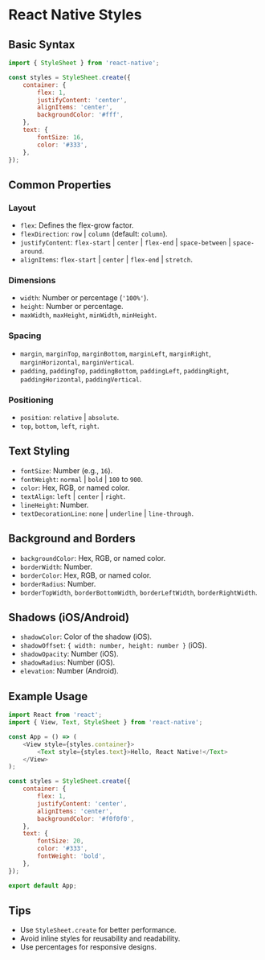 # React Native Styles

## Basic Syntax
```javascript
import { StyleSheet } from 'react-native';

const styles = StyleSheet.create({
    container: {
        flex: 1,
        justifyContent: 'center',
        alignItems: 'center',
        backgroundColor: '#fff',
    },
    text: {
        fontSize: 16,
        color: '#333',
    },
});
```

## Common Properties

### Layout
- `flex`: Defines the flex-grow factor.
- `flexDirection`: `row` | `column` (default: `column`).
- `justifyContent`: `flex-start` | `center` | `flex-end` | `space-between` | `space-around`.
- `alignItems`: `flex-start` | `center` | `flex-end` | `stretch`.

### Dimensions
- `width`: Number or percentage (`'100%'`).
- `height`: Number or percentage.
- `maxWidth`, `maxHeight`, `minWidth`, `minHeight`.

### Spacing
- `margin`, `marginTop`, `marginBottom`, `marginLeft`, `marginRight`, `marginHorizontal`, `marginVertical`.
- `padding`, `paddingTop`, `paddingBottom`, `paddingLeft`, `paddingRight`, `paddingHorizontal`, `paddingVertical`.

### Positioning
- `position`: `relative` | `absolute`.
- `top`, `bottom`, `left`, `right`.

## Text Styling
- `fontSize`: Number (e.g., `16`).
- `fontWeight`: `normal` | `bold` | `100` to `900`.
- `color`: Hex, RGB, or named color.
- `textAlign`: `left` | `center` | `right`.
- `lineHeight`: Number.
- `textDecorationLine`: `none` | `underline` | `line-through`.

## Background and Borders
- `backgroundColor`: Hex, RGB, or named color.
- `borderWidth`: Number.
- `borderColor`: Hex, RGB, or named color.
- `borderRadius`: Number.
- `borderTopWidth`, `borderBottomWidth`, `borderLeftWidth`, `borderRightWidth`.

## Shadows (iOS/Android)
- `shadowColor`: Color of the shadow (iOS).
- `shadowOffset`: `{ width: number, height: number }` (iOS).
- `shadowOpacity`: Number (iOS).
- `shadowRadius`: Number (iOS).
- `elevation`: Number (Android).

## Example Usage
```javascript
import React from 'react';
import { View, Text, StyleSheet } from 'react-native';

const App = () => (
    <View style={styles.container}>
        <Text style={styles.text}>Hello, React Native!</Text>
    </View>
);

const styles = StyleSheet.create({
    container: {
        flex: 1,
        justifyContent: 'center',
        alignItems: 'center',
        backgroundColor: '#f0f0f0',
    },
    text: {
        fontSize: 20,
        color: '#333',
        fontWeight: 'bold',
    },
});

export default App;
```

## Tips
- Use `StyleSheet.create` for better performance.
- Avoid inline styles for reusability and readability.
- Use percentages for responsive designs.
